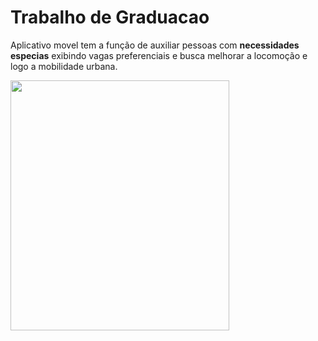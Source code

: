 # Trabalho de Graduacao
Aplicativo movel tem a função de auxiliar pessoas com **necessidades especias** exibindo  vagas preferenciais e busca  melhorar a locomoção e logo a mobilidade urbana.

 <!-- ![Tela Inicial do app](https://github.com/allefsousa/TrabalhoGraduacao/blob/master/app/gitfoi.png)-->

<img src="##" data-canonical-src="https://github.com/allefsousa/TrabalhoGraduacao/blob/master/app/gitfoi.png" width="350" height="400" />


